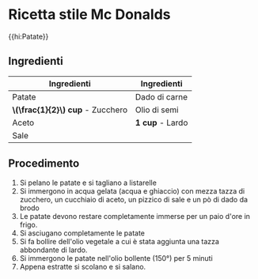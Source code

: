 # Ricetta stile Mc Donalds

{{hi:Patate}}

## Ingredienti

| Ingredienti                  | Ingredienti             |
| ---------------------------- | ----------------------- |
| Patate  | Dado di carne |
| **\\(\frac{1}{2}\\) cup** - Zucchero | Olio di semi |
| Aceto | **1 cup** - Lardo |
| Sale |  |

## Procedimento

1. Si pelano le patate e si tagliano a listarelle
1. Si immergono in acqua gelata (acqua e ghiaccio) con mezza tazza di zucchero, un cucchiaio di aceto, un pizzico di sale e un pò di dado da brodo
1. Le patate devono restare completamente immerse per un paio d'ore in frigo.
1. Si asciugano completamente le patate
1. Si fa bollire dell'olio vegetale a cui è stata aggiunta una tazza abbondante di lardo.
1. Si immergono le patate nell'olio bollente (150°) per 5 minuti
1. Appena estratte si scolano e si salano.
